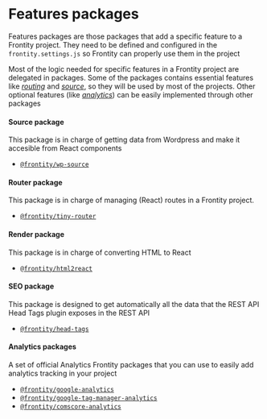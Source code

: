 # Features packages

Features packages are those packages that add a specific feature to a Frontity project. They need to be defined and configured in the `frontity.settings.js` so Frontity can properly use them in the project

Most of the logic needed for specific features in a Frontity project are delegated in packages. Some of the packages contains essential features like [_routing_](#router-package) and [_source_](#source-package), so they will be used by most of the projects. Other optional features (like [_analytics_](#analytics-packages)) can be easily implemented through other packages

#### Source package 

This package is in charge of getting data from Wordpress and make it accesible from React components

- [`@frontity/wp-source`](wp-source.md)

#### Router package 

This package is in charge of managing (React) routes in a Frontity project.

- [`@frontity/tiny-router`](tiny-router.md)

#### Render package 

This package is in charge of converting HTML to React

- [`@frontity/html2react`](html2react.md)

#### SEO package

This package is designed to get automatically all the data that the REST API Head Tags plugin exposes in the REST API

- [`@frontity/head-tags`](head-tags.md)

#### Analytics packages

A set of official Analytics Frontity packages that you can use to easily add analytics tracking in your project

- [`@frontity/google-analytics`](analytics/google-analytics.md)
- [`@frontity/google-tag-manager-analytics`](analytics/google-tag-manager-analytics.md)
- [`@frontity/comscore-analytics`](analytics/comscore-analytics.md)